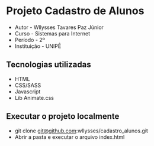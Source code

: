 # Projeto Cadastro de Alunos
- Autor - Wllysses Tavares Paz Júnior
- Curso - Sistemas para Internet
- Período - 2º
- Instituição - UNIPÊ

## Tecnologias utilizadas
- HTML
- CSS/SASS
- Javascript
- Lib Animate.css

## Executar o projeto localmente
- git clone git@github.com:wllysses/cadastro_alunos.git
- Abrir a pasta e executar o arquivo index.html
